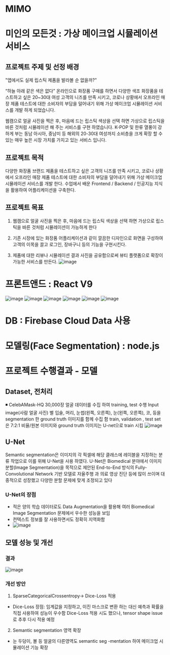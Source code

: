 # MIMO 
# 미인의 모든것 : 가상 메이크업 시뮬레이션 서비스

## 프로젝트 주제 및 선정 배경
"앱에서도 실제 립스틱 제품을 발라볼 순 없을까?"

“하늘 아래 같은 색은 없다” 온라인으로 화장품 구매를 하면서 다양한 색조 화장품을 테스트하고 싶은 20~30대 여성 고객의 니즈를 만족 시키고,  코로나 상황에서 오프라인 매장 제품 테스트에 대한 소비자의 부담을 덜어내기 위해 가상 메이크업 시뮬레이션 서비스를 개발 하게 되었습니다.

웹캠으로 얼굴 사진을 찍은 후, 마음에 드는 립스틱 색상을 선택 하면 가상으로 립스틱을 바른 것처럼 시뮬레이션 해 주는 서비스를 구현 하였습니다. K-POP 및 한류 열풍이 강하게 부는 동남 아시아, 중남미 등 해외의 20-30대 여성까지 소비층을 크게 확장 할 수 있는 매우 높은 시장 가치를 가지고 있는 서비스 입니다.

## 프로젝트 목적
다양한 화장품 브랜드 제품을 테스트하고 싶은 고객의 니즈를 만족 시키고,  코로나 상황에서 오프라인 매장 제품 테스트에 대한 소비자의 부담을 덜어내기 위해 가상 메이크업 시뮬레이션 서비스를 개발 한다. 수업에서 배운 Frontend / Backend / 인공지능 지식을 활용하여 어플리케이션을 구축한다.  


## 프로젝트 목표
1.  웹캠으로 얼굴 사진을 찍은 후, 마음에 드는 립스틱 색상을 선택 하면 가상으로 립스틱을 바른 것처럼 시뮬레이션이 가능하게 한다

2.  기존 시장에 있는 화장품 어플리케이션과 같이 깔끔한 디자인으로 화면을 구성하여 고객의 이목을 끌고 로그인, 장바구니 등의 기능을 구현시킨다. 

3. 제품에 대한 리뷰나 시뮬레이션 결과 사진을 공유함으로써  뷰티 플랫폼으로 확장이 가능한 서비스를 만든다.
![image](https://user-images.githubusercontent.com/97416996/161694455-6ef6535b-04b8-4d4e-bd21-cc993d1cb000.png)


# 프론트앤드 : React V9
 ![image](https://user-images.githubusercontent.com/97416996/161910104-1ffa2ac9-3e5d-44e3-b96c-a47bc7c4a3f8.png)
![image](https://user-images.githubusercontent.com/97416996/161910217-3fb36e99-22ba-4512-97b8-22947fa704bf.png)
![image](https://user-images.githubusercontent.com/97416996/161910276-f14766a8-af2b-4dc2-bb0f-11024596a781.png)
![image](https://user-images.githubusercontent.com/97416996/161910322-0057cdb9-e98b-4261-97ff-c030e27173cd.png)
![image](https://user-images.githubusercontent.com/97416996/161910373-8473d882-a442-4cca-aea9-835c781fe127.png)
![image](https://user-images.githubusercontent.com/97416996/161910458-13486573-dad4-49a4-9a40-3f8a4a8bfd53.png)


# DB : Firebase Cloud Data 사용
# 모델링(Face Segmentation) : node.js

# 프로젝트 수행결과 - 모델
## Dataset, 전처리

◾ CelebAMask-HQ 30,000장 얼굴 데이터를 수집 하여 training, test 수행
Input image(사람 얼굴 사진) 별 입술, 머리, 눈썹(왼쪽, 오른쪽), 눈(왼쪽, 오른쪽), 코, 등을 segmentation 한 ground truth 이미지를 함께 수집 함
train, validation , test set 은 7:2:1 비율/원본 이미지와 ground truth 이미지는 U-net으로 train 시킴
![image](https://user-images.githubusercontent.com/97416996/161695063-d12694f0-863b-48a5-9fdb-6cccabf81656.png)


## U-Net
Semantic segmentation은 이미지의 각 픽셀에 해당 클래스에 레이블을 지정하는 분류 작업으로 이를 위해 U-Net을 사용 하였다. U-Net은 Biomedical 분야에서 이미지 분할(Image Segmentation)을 목적으로 제안된 End-to-End 방식의 Fully-Convolutional Network 기반 모델로 자율주행 과 의료 영상 진단 등에 많이 쓰이며 대중적으로 성장했고 다양한 분할 문제에 맞게 조정되고 있다

### U-Net의 장점
* 적은 양의 학습 데이터로도 Data Augmentation을 활용해 여러 Biomedical Image Segmentation 문제에서 우수한 성능을 보임
* 컨텍스트 정보를 잘 사용하면서도 정확히 지역화함
* ![image](https://user-images.githubusercontent.com/97416996/161695249-947c5629-8819-48f8-8bbc-c864ad85bd4e.png)

## 모델 성능 및 개선
### 결과
![image](https://user-images.githubusercontent.com/97416996/161695433-57a140f5-86c6-4437-8122-fcb15e943cbd.png)

### 개선 방안
1. SparseCategoricalCrossentropy→ Dice-Loss 적용
* Dice-Loss 장점: 
임계값을 지정하고, 이진 마스크로 변환 하는 대신 예측과 확률을 직접 사용하여 성능이 우수함 
Dice-Loss 적용 시도 했으나, tensor shape issue로 추후 다시 적용 예정

2. Semantic segmentation 영역 확장 
* 눈 두덩이, 볼 등 얼굴의 다른영역도 semantic seg -mentation 하여 메이크업 시뮬레이션 기능 확장 
 

